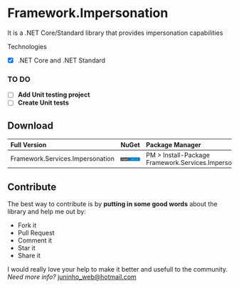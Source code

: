 # Framework.Impersonation
It is a .NET Core/Standard library that provides impersonation capabilities

Technologies
- [x] .NET Core and .NET Standard

### TO DO
- [ ] **Add Unit testing project**
- [ ] **Create Unit tests**

## Download

Full Version  | NuGet		       | Package Manager
:------------ | :-------------|:----------------
Framework.Services.Impersonation          | <img src="https://github.com/juninhodigital/Framework.Core/blob/master/nuget.svg"/> | PM > Install-Package Framework.Services.Impersonation

## Contribute
The best way to contribute is by **putting in some good words** about the library and help me out by:

 - Fork it
 - Pull Request
 - Comment it
 - Star it
 - Share it
 
I would really love your help to make it better and usefull to the community.
*Need more info?* juninho_web@hotmail.com
